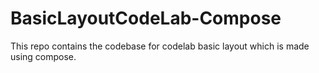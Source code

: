 # BasicLayoutCodeLab-Compose
This repo contains the codebase for codelab basic layout which is made using compose.
